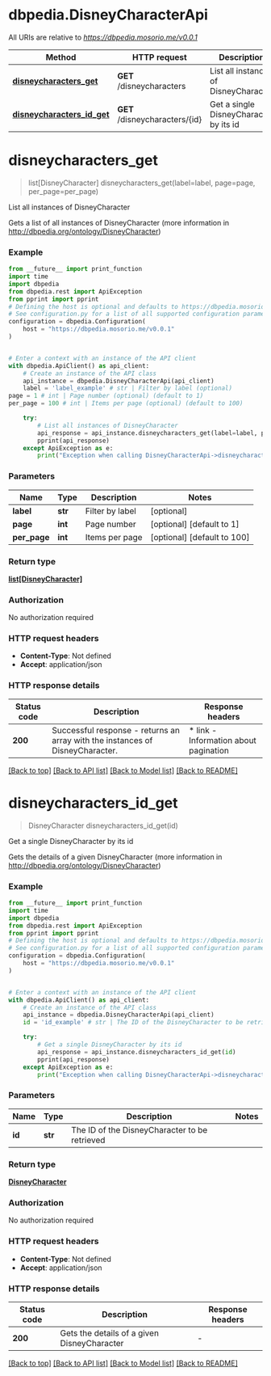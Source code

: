 # dbpedia.DisneyCharacterApi

All URIs are relative to *https://dbpedia.mosorio.me/v0.0.1*

Method | HTTP request | Description
------------- | ------------- | -------------
[**disneycharacters_get**](DisneyCharacterApi.md#disneycharacters_get) | **GET** /disneycharacters | List all instances of DisneyCharacter
[**disneycharacters_id_get**](DisneyCharacterApi.md#disneycharacters_id_get) | **GET** /disneycharacters/{id} | Get a single DisneyCharacter by its id


# **disneycharacters_get**
> list[DisneyCharacter] disneycharacters_get(label=label, page=page, per_page=per_page)

List all instances of DisneyCharacter

Gets a list of all instances of DisneyCharacter (more information in http://dbpedia.org/ontology/DisneyCharacter)

### Example

```python
from __future__ import print_function
import time
import dbpedia
from dbpedia.rest import ApiException
from pprint import pprint
# Defining the host is optional and defaults to https://dbpedia.mosorio.me/v0.0.1
# See configuration.py for a list of all supported configuration parameters.
configuration = dbpedia.Configuration(
    host = "https://dbpedia.mosorio.me/v0.0.1"
)


# Enter a context with an instance of the API client
with dbpedia.ApiClient() as api_client:
    # Create an instance of the API class
    api_instance = dbpedia.DisneyCharacterApi(api_client)
    label = 'label_example' # str | Filter by label (optional)
page = 1 # int | Page number (optional) (default to 1)
per_page = 100 # int | Items per page (optional) (default to 100)

    try:
        # List all instances of DisneyCharacter
        api_response = api_instance.disneycharacters_get(label=label, page=page, per_page=per_page)
        pprint(api_response)
    except ApiException as e:
        print("Exception when calling DisneyCharacterApi->disneycharacters_get: %s\n" % e)
```

### Parameters

Name | Type | Description  | Notes
------------- | ------------- | ------------- | -------------
 **label** | **str**| Filter by label | [optional] 
 **page** | **int**| Page number | [optional] [default to 1]
 **per_page** | **int**| Items per page | [optional] [default to 100]

### Return type

[**list[DisneyCharacter]**](DisneyCharacter.md)

### Authorization

No authorization required

### HTTP request headers

 - **Content-Type**: Not defined
 - **Accept**: application/json

### HTTP response details
| Status code | Description | Response headers |
|-------------|-------------|------------------|
**200** | Successful response - returns an array with the instances of DisneyCharacter. |  * link - Information about pagination <br>  |

[[Back to top]](#) [[Back to API list]](../README.md#documentation-for-api-endpoints) [[Back to Model list]](../README.md#documentation-for-models) [[Back to README]](../README.md)

# **disneycharacters_id_get**
> DisneyCharacter disneycharacters_id_get(id)

Get a single DisneyCharacter by its id

Gets the details of a given DisneyCharacter (more information in http://dbpedia.org/ontology/DisneyCharacter)

### Example

```python
from __future__ import print_function
import time
import dbpedia
from dbpedia.rest import ApiException
from pprint import pprint
# Defining the host is optional and defaults to https://dbpedia.mosorio.me/v0.0.1
# See configuration.py for a list of all supported configuration parameters.
configuration = dbpedia.Configuration(
    host = "https://dbpedia.mosorio.me/v0.0.1"
)


# Enter a context with an instance of the API client
with dbpedia.ApiClient() as api_client:
    # Create an instance of the API class
    api_instance = dbpedia.DisneyCharacterApi(api_client)
    id = 'id_example' # str | The ID of the DisneyCharacter to be retrieved

    try:
        # Get a single DisneyCharacter by its id
        api_response = api_instance.disneycharacters_id_get(id)
        pprint(api_response)
    except ApiException as e:
        print("Exception when calling DisneyCharacterApi->disneycharacters_id_get: %s\n" % e)
```

### Parameters

Name | Type | Description  | Notes
------------- | ------------- | ------------- | -------------
 **id** | **str**| The ID of the DisneyCharacter to be retrieved | 

### Return type

[**DisneyCharacter**](DisneyCharacter.md)

### Authorization

No authorization required

### HTTP request headers

 - **Content-Type**: Not defined
 - **Accept**: application/json

### HTTP response details
| Status code | Description | Response headers |
|-------------|-------------|------------------|
**200** | Gets the details of a given DisneyCharacter |  -  |

[[Back to top]](#) [[Back to API list]](../README.md#documentation-for-api-endpoints) [[Back to Model list]](../README.md#documentation-for-models) [[Back to README]](../README.md)

